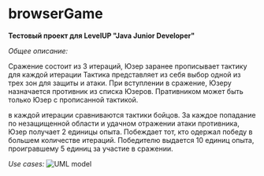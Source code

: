 # browserGame
**Тестовый проект для LevelUP "Java Junior Developer"**

*Общее описание:*

Сражение состоит из 3 итераций, 
Юзер заранее прописывает тактику для каждой итерации
Тактика представляет из себя выбор одной из трех зон для защиты и атаки.
При вступлении в сражение, Юзеру  назначается противник из списка Юзеров.
Пративником может быть только Юзер с  прописанной тактикой. 

в каждой итерации сравниваются тактики бойцов. 
За каждое попадание по незащищенной области и удачном отражении атаки противника, Юзер получает 2 единицы опыта.
Побеждает тот, кто одержал победу в большем количестве итераций.
Победителю выдается 10 единиц опыта, проигравшему 5 единиц за участие в сражении.   


*Use cases:*
![UML model](https://www.draw.io/#LUntitled%20Diagram.xml) 
